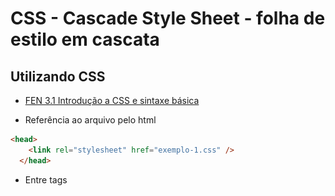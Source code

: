 
# CSS  - Cascade Style Sheet - folha de estilo em cascata

## Utilizando CSS

- [FEN 3.1   Introdução a CSS e sintaxe básica](https://www.youtube.com/watch?v=7ZnsxW9p8dk)


- Referência ao arquivo pelo html
```html
<head>
    <link rel="stylesheet" href="exemplo-1.css" />
  </head>  
```

- Entre tags <style> no próprio HTML
```html
    - <style>
	div {
	    color: blue;
	}
</style>
```

- Semântica
![](resources/imgs/semantica-css.png)


- [3.2.1 Seletores CSS](https://www.youtube.com/watch?v=AUG6ml3v8Yk)


- Seletores de elementos
![](resources/imgs/seletores-elemento.png)


- Seletor de elemento
![](resources/imgs/seletor-elemento.png)

- Seletor de todos elementos
![](resources/imgs/seletor-todos-elementos.png)

- Seletor por classe
![](resources/imgs/seletor-classe.png)

- Elemento com atributo id igual a id.
![](resources/imgs/seletor-elemento-com-id.png)


- Combinador Descendente e filho
    - Elemento F filho de E.
    - Elemento F descendente de E.
![](resources/imgs/combinador-elemento-filho.png)


    - .c1 div 
        - divs descendentes de c1
    - .c1 > div
        - divs filhos diretos da classe c1

- Combinador + e ~
    - Elemento F é irmão de E e precedido por E.
    - Elemento F irmão de E e imediatamente precedido por E.
![](resources/imgs/elemento-irmao-de-e-precedido.png)


- Elemento E com atributo atrib de valor x.



### Pseudoclasses 

```html

```